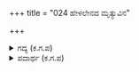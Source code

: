 +++
title = "024 ಹೇಳಲೇನದ ಮೃತ್ಯುವಿನ"

+++

<details><summary>ಗದ್ಯ (ಕ.ಗ.ಪ) </summary>

24. ಅದನ್ನು ಏನು ಹೇಳುವುದು? ಶ್ರೀಹರಿಯನ್ನು ಭಕ್ತಿಯಿಂದ ಭಜಿಸಿದ ತಪ್ಪಿನಿಂದಾಗಿ  ಮೃತ್ಯು ಕೂಪದೊಳಗೆ ಇಳಿಯಲು ಸಾಧ್ಯವಾಗಲಿಲ್ಲ. ತಾಯಿ, ಈ ಮಗುವಿನಲ್ಲಿ ಏನು ದುರ್ಗುಣಗಳಿದ್ದರೂ ಸಹಿಸಿಕೋ. ಮೃತ್ಯು ನಾಲಿಗೆಯನ್ನು ಚಾಚಿ ನನ್ನನ್ನು ನುಂಗಿಬಿಡು ಎಂದು ನಾನು ಹಲುಬಿದೆನು.
</details>

<details><summary>ಪದಾರ್ಥ (ಕ.ಗ.ಪ) </summary>

ಗೋನಾಳಿ - ಕಂಠನಾಳ  
ತಾಳಿಗೆ - ಗಂಟಲು
</details>

